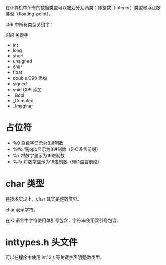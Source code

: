 在计算机中所有的数据类型可以被划分为两类：即整数（integer）类型和浮点数类型（floating-point）。

c99 中所有类型关键字：

K&R 关键字
* int
* long
* short
* unsigned
* char
* float
* double
C90 添加
* signed
* void
C99 添加
* _Bool
* _Complex
* _Imaginar

# 占位符

* %0 将数字显示为8进制数
* %#o 将jopb显示为8进制数（带C语言前缀）
* %x 将数字显示为16进制数
* %#x 将数字显示为16进制数（带C语言前缀）

# char 类型

在技术实现上，char 其实是整数类型。

char 表示字符。

在 C 语言中字符使用单引号包含，字符串使用双引号包含。

# inttypes.h 头文件

可以在程序中使用 int16_t 等关键字声明整数类型。


